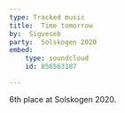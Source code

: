 ```yaml
---
type: Tracked music
title:  Time tomorrow
by:  Sigveseb
party:  Solskogen 2020
embed:
    type: soundcloud
    id: 856563187

---
```


6th place at Solskogen 2020.
